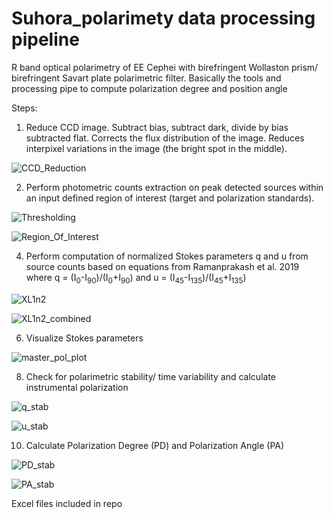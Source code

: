 # Suhora_polarimety data processing pipeline

R band optical polarimetry of EE Cephei with birefringent Wollaston prism/ birefringent Savart plate polarimetric filter. Basically the tools and processing pipe to compute polarization degree and position angle

Steps:
1. Reduce CCD image. Subtract bias, subtract dark, divide by bias subtracted flat. Corrects the flux distribution of the image. Reduces interpixel variations in the image (the bright spot in the middle).

![CCD_Reduction](https://github.com/coderXmachina2/Suhora_polarimety/blob/main/github_imgs/ccd_reduction.png)

2. Perform photometric counts extraction on peak detected sources within an input defined region of interest (target and polarization standards).

![Thresholding](https://github.com/coderXmachina2/Suhora_polarimety/blob/main/github_imgs/thresholding.png)

![Region_Of_Interest](https://github.com/coderXmachina2/Suhora_polarimety/blob/main/github_imgs/region_of_interest.png)

4. Perform computation of normalized Stokes parameters q and u from source counts based on equations from Ramanprakash et al. 2019 where q = (I<sub>0</sub>-I<sub>90</sub>)/(I<sub>0</sub>+I<sub>90</sub>) and u = (I<sub>45</sub>-I<sub>135</sub>)/(I<sub>45</sub>+I<sub>135</sub>) 

![XL1n2](https://github.com/coderXmachina2/Suhora_polarimety/blob/main/github_imgs/Excels_1_and_2.PNG)

![XL1n2_combined](https://github.com/coderXmachina2/Suhora_polarimety/blob/main/github_imgs/Excels_1_and_2_combined.PNG)

6. Visualize Stokes parameters

![master_pol_plot](https://github.com/coderXmachina2/Suhora_polarimety/blob/main/github_imgs/master_plot_polarimetry.png)

8. Check for polarimetric stability/ time variability and calculate instrumental polarization

![q_stab](https://github.com/coderXmachina2/Suhora_polarimety/blob/main/github_imgs/q_stability.png)

![u_stab](https://github.com/coderXmachina2/Suhora_polarimety/blob/main/github_imgs/u_stability.png)

10. Calculate Polarization Degree (PD) and Polarization Angle (PA)

![PD_stab](https://github.com/coderXmachina2/Suhora_polarimety/blob/main/github_imgs/PD_stab.png)

![PA_stab](https://github.com/coderXmachina2/Suhora_polarimety/blob/main/github_imgs/PA_stab.png)

Excel files included in repo
